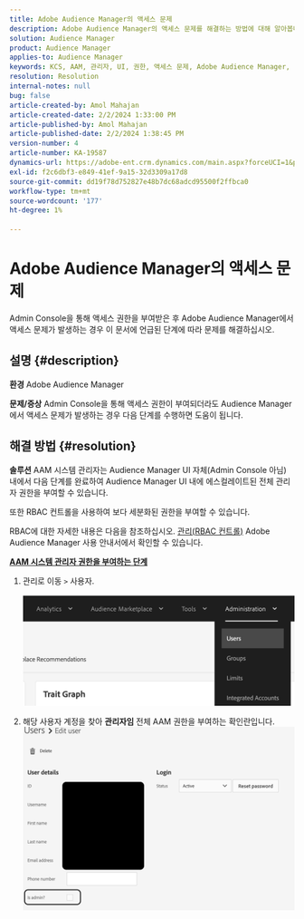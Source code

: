 ```yaml
---
title: Adobe Audience Manager의 액세스 문제
description: Adobe Audience Manager의 액세스 문제를 해결하는 방법에 대해 알아봅니다.
solution: Audience Manager
product: Audience Manager
applies-to: Audience Manager
keywords: KCS, AAM, 관리자, UI, 권한, 액세스 문제, Adobe Audience Manager, 방법
resolution: Resolution
internal-notes: null
bug: false
article-created-by: Amol Mahajan
article-created-date: 2/2/2024 1:33:00 PM
article-published-by: Amol Mahajan
article-published-date: 2/2/2024 1:38:45 PM
version-number: 4
article-number: KA-19587
dynamics-url: https://adobe-ent.crm.dynamics.com/main.aspx?forceUCI=1&pagetype=entityrecord&etn=knowledgearticle&id=8ecad68e-cfc1-ee11-9079-6045bd006704
exl-id: f2c6dbf3-e849-41ef-9a15-32d3309a17d8
source-git-commit: dd19f78d752827e48b7dc68adcd95500f2ffbca0
workflow-type: tm+mt
source-wordcount: '177'
ht-degree: 1%

---
```


# Adobe Audience Manager의 액세스 문제


Admin Console을 통해 액세스 권한을 부여받은 후 Adobe Audience Manager에서 액세스 문제가 발생하는 경우 이 문서에 언급된 단계에 따라 문제를 해결하십시오.

## 설명 {#description}


<b>환경</b>
Adobe Audience Manager

<b>문제/증상</b>
Admin Console을 통해 액세스 권한이 부여되더라도 Audience Manager에서 액세스 문제가 발생하는 경우 다음 단계를 수행하면 도움이 됩니다.


## 해결 방법 {#resolution}


<b>솔루션</b>
AAM 시스템 관리자는 Audience Manager UI 자체(Admin Console 아님) 내에서 다음 단계를 완료하여 Audience Manager UI 내에 에스컬레이트된 전체 관리자 권한을 부여할 수 있습니다.

또한 RBAC 컨트롤을 사용하여 보다 세분화된 권한을 부여할 수 있습니다.

RBAC에 대한 자세한 내용은 다음을 참조하십시오. [관리(RBAC 컨트롤)](https://experienceleague.adobe.com/docs/audience-manager/user-guide/features/administration/administration-overview.html?lang=en) Adobe Audience Manager 사용 안내서에서 확인할 수 있습니다.

<u><b>AAM 시스템 관리자 권한을 부여하는 단계</b></u>

1. 관리로 이동 `>`  사용자.

   ![](assets/0c4ffacf-e9d5-ec11-a7b5-000d3a37750e.png)
2. 해당 사용자 계정을 찾아 <b>관리자임</b> 전체 AAM 권한을 부여하는 확인란입니다.![](assets/07c16ce8-e9d5-ec11-a7b5-000d3a37750e.png)
